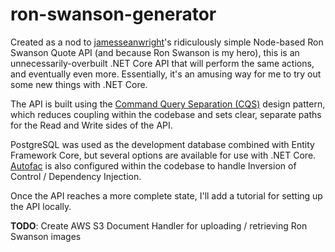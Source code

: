 # ron-swanson-generator 

Created as a nod to [jamesseanwright](https://github.com/jamesseanwright)'s ridiculously simple Node-based Ron Swanson Quote API (and because Ron Swanson is my hero), this is an unnecessarily-overbuilt .NET Core API that will perform the same actions, and eventually even more. Essentially, it's an amusing way for me to try out some new things with .NET Core.

The API is built using the [Command Query Separation (CQS)](https://martinfowler.com/bliki/CommandQuerySeparation.html) design pattern, which reduces coupling within the codebase and sets clear, separate paths for the Read and Write sides of the API. 

PostgreSQL was used as the development database combined with Entity Framework Core, but several options are available for use with .NET Core. [Autofac](https://github.com/autofac) is also configured within the codebase to handle Inversion of Control / Dependency Injection.

Once the API reaches a more complete state, I'll add a tutorial for setting up the API locally.

**TODO**: Create AWS S3 Document Handler for uploading / retrieving Ron Swanson images 
